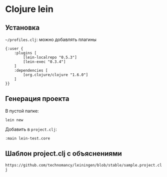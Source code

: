 Clojure lein
============


Установка
---------

`~/profiles.clj`: можно добавлять плагины

	{:user {
		:plugins [
			[lein-localrepo "0.5.3"]
			[lein-exec "0.3.4"]
		]
		:dependencies [
			[org.clojure/clojure "1.6.0"]
		]
	}}


Генерация проекта
-----------------

В пустой папке:

	lein new

Добавить в `project.clj`:

	:main lein-test.core

Шаблон project.clj с объяснениями
---------------------------------

`https://github.com/technomancy/leiningen/blob/stable/sample.project.clj`